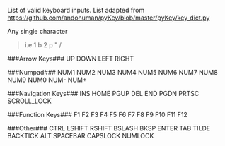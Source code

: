 List of valid keyboard inputs. List adapted from https://github.com/andohuman/pyKey/blob/master/pyKey/key_dict.py 

Any single character
> i.e 1 b 2 p " /

###Arrow Keys###
UP
DOWN
LEFT
RIGHT

###Numpad###
NUM1
NUM2
NUM3
NUM4
NUM5
NUM6
NUM7
NUM8
NUM9
NUM0
NUM-
NUM+

###Navigation Keys###
INS
HOME
PGUP
DEL
END
PGDN
PRTSC
SCROLL_LOCK

###Function Keys###
F1
F2
F3
F4
F5
F6
F7
F8
F9
F10
F11
F12

###Other###
CTRL
LSHIFT
RSHIFT
BSLASH
BKSP
ENTER
TAB
TILDE
BACKTICK
ALT
SPACEBAR
CAPSLOCK
NUMLOCK
